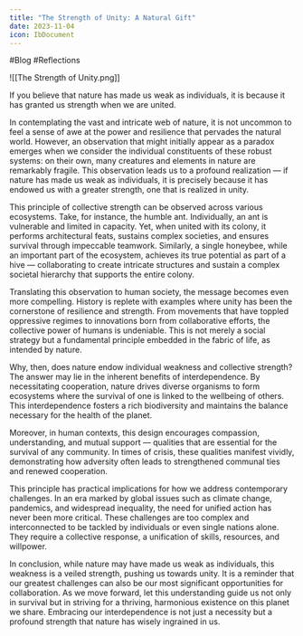 ```yaml
---
title: "The Strength of Unity: A Natural Gift"
date: 2023-11-04
icon: IbDocument
---
```

#Blog #Reflections 

![[The Strength of Unity.png]]

If you believe that nature has made us weak as individuals, it is because it has granted us strength when we are united.

In contemplating the vast and intricate web of nature, it is not uncommon to feel a sense of awe at the power and resilience that pervades the natural world. However, an observation that might initially appear as a paradox emerges when we consider the individual constituents of these robust systems: on their own, many creatures and elements in nature are remarkably fragile. This observation leads us to a profound realization — if nature has made us weak as individuals, it is precisely because it has endowed us with a greater strength, one that is realized in unity.

This principle of collective strength can be observed across various ecosystems. Take, for instance, the humble ant. Individually, an ant is vulnerable and limited in capacity. Yet, when united with its colony, it performs architectural feats, sustains complex societies, and ensures survival through impeccable teamwork. Similarly, a single honeybee, while an important part of the ecosystem, achieves its true potential as part of a hive — collaborating to create intricate structures and sustain a complex societal hierarchy that supports the entire colony.

Translating this observation to human society, the message becomes even more compelling. History is replete with examples where unity has been the cornerstone of resilience and strength. From movements that have toppled oppressive regimes to innovations born from collaborative efforts, the collective power of humans is undeniable. This is not merely a social strategy but a fundamental principle embedded in the fabric of life, as intended by nature.

Why, then, does nature endow individual weakness and collective strength? The answer may lie in the inherent benefits of interdependence. By necessitating cooperation, nature drives diverse organisms to form ecosystems where the survival of one is linked to the wellbeing of others. This interdependence fosters a rich biodiversity and maintains the balance necessary for the health of the planet.

Moreover, in human contexts, this design encourages compassion, understanding, and mutual support — qualities that are essential for the survival of any community. In times of crisis, these qualities manifest vividly, demonstrating how adversity often leads to strengthened communal ties and renewed cooperation.

This principle has practical implications for how we address contemporary challenges. In an era marked by global issues such as climate change, pandemics, and widespread inequality, the need for unified action has never been more critical. These challenges are too complex and interconnected to be tackled by individuals or even single nations alone. They require a collective response, a unification of skills, resources, and willpower.

In conclusion, while nature may have made us weak as individuals, this weakness is a veiled strength, pushing us towards unity. It is a reminder that our greatest challenges can also be our most significant opportunities for collaboration. As we move forward, let this understanding guide us not only in survival but in striving for a thriving, harmonious existence on this planet we share. Embracing our interdependence is not just a necessity but a profound strength that nature has wisely ingrained in us.

